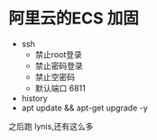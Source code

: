 # 阿里云的ECS 加固 

- ssh
  - 禁止root登录
  - 禁止密码登录
  - 禁止空密码
  - 默认端口 6811
- history
- apt update && apt-get upgrade -y

之后跑 lynis,还有这么多
